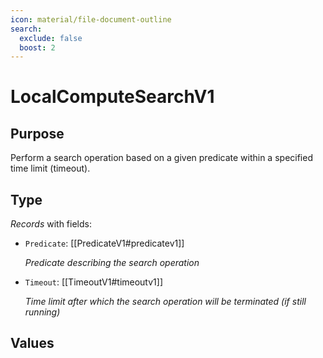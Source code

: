 ```yaml
---
icon: material/file-document-outline
search:
  exclude: false
  boost: 2
---
```


# LocalComputeSearchV1

## Purpose

<!-- --8<-- [start:purpose] -->
Perform a search operation based on a given predicate within a specified time limit (timeout).
<!-- --8<-- [end:purpose] -->

## Type

<!-- --8<-- [start:type] -->
<div class="type" markdown>

*Records* with fields:
- `Predicate`: [[PredicateV1#predicatev1]]

  *Predicate describing the search operation*

- `Timeout`: [[TimeoutV1#timeoutv1]]

  *Time limit after which the search operation will be terminated (if still running)*

</div>
<!-- --8<-- [end:type] -->

## Values

